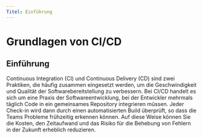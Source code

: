 ```yaml
---
Titel: Einführung
---
```


# Grundlagen von CI/CD

## Einführung

Continuous Integration (CI) und Continuous Delivery (CD) sind zwei Praktiken, die häufig zusammen eingesetzt werden, um die Geschwindigkeit und Qualität der Softwarebereitstellung zu verbessern. Bei CI/CD handelt es sich um eine Praxis der Softwareentwicklung, bei der Entwickler mehrmals täglich Code in ein gemeinsames Repository integrieren müssen. Jeder Check-in wird dann durch einen automatisierten Build überprüft, so dass die Teams Probleme frühzeitig erkennen können. Auf diese Weise können Sie die Kosten, den Zeitaufwand und das Risiko für die Behebung von Fehlern in der Zukunft erheblich reduzieren.
